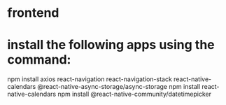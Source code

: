 # frontend

# install the following apps using the command:

npm install axios react-navigation react-navigation-stack react-native-calendars @react-native-async-storage/async-storage
npm install react-native-calendars
npm install @react-native-community/datetimepicker

